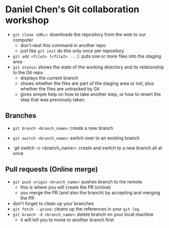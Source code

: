 # Daniel Chen's Git collaboration workshop
- `git clone <URL>`: downloads the repository from the web to our computer
    - don't nest this command in another repo
    - just like `git init` do this only once per repository 
- `git add <file1> [<file2> ...]`: puts one or more files into the staging area
- `git status`: shows the state of the working directory and its relationship to the Git repo
    - displays the current branch
    - shows whether the files are part of the staging area or not, plus whether the files are untracked by Git
    - gives simple help on how to take another step, or how to revert the step that was previously taken.

## Branches
- `git branch <branch_name>`: create a new branch
- `git switch <branch_name>`: switch over to an existing branch

- `git switch -c <branch_name>: create and switch to a new branch all at once

## Pull requests (Online merge)
- `git push origin <branch_name>`: pushes branch to the remote
    - this is where you will create the PR (online)
    - you merge the PR (and also the branch) by accepting and merging the PR
- don't forget to clean up your branches
- `git fetch --prune`: cleans up the references in your `git log`
- `git branch -d <branch_name>`: delete branch on your local machine
    - it will tell you to move to another branch first

